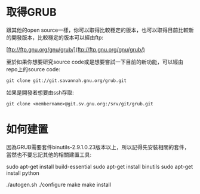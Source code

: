 # 取得GRUB

跟其他的open source一樣，你可以取得比較穩定的版本，也可以取得目前比較新的開發版本，比較穩定的版本可以經由ftp:

[ftp://ftp.gnu.org/gnu/grub/](ftp://ftp.gnu.org/gnu/grub/)

至於如果你想要研究source code或是想要嘗試一下目前的新功能，可以經由repo上的source code:

```
git clone git://git.savannah.gnu.org/grub.git
```

如果是開發者想要由ssh存取:

```
git clone <membername>@git.sv.gnu.org:/srv/git/grub.git
```

# 如何建置

因為GRUB需要套件binutils-2.9.1.0.23版本以上，所以記得先安裝相關的套件，當然也不要忘記其他的相關建置工具:

sudo apt-get install build-essential
sudo apt-get install binutils
sudo apt-get install python


./autogen.sh
./configure
make
make install